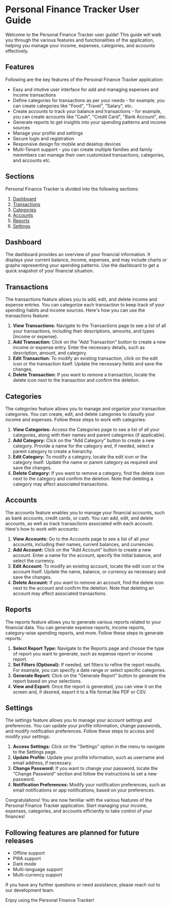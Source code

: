 # Personal Finance Tracker User Guide

Welcome to the Personal Finance Tracker user guide! This guide will walk you through the various features and functionalities of the application, helping you manage your income, expenses, categories, and accounts effectively.

## Features
Following are the key features of the Personal Finance Tracker application:
- Easy and intutive user interface for add and managing expenses and income transactions
- Define categories for transactions as per your needs - for example, you can create categories like "Food", "Travel", "Salary", etc.
- Create accounts to track your balance and transactions - for example, you can create accounts like "Cash", "Credit Card", "Bank Account", etc.
- Generate reports to get insights into your spending patterns and income sources
- Manage your profile and settings
- Secure login and registration
- Responsive design for mobile and desktop devices
- Multi-Tenant support - you can create multiple families and family memmbers can manage their own customized transactions, categories, and accounts etc.


## Sections

Personal Finance Tracker is divided into the following sections:

1. [Dashboard](#dashboard)
2. [Transactions](#transactions)
3. [Categories](#categories)
4. [Accounts](#accounts)
5. [Reports](#reports)
6. [Settings](#settings)

## Dashboard

The dashboard provides an overview of your financial information. It displays your current balance, income, expenses, and may include charts or graphs representing your spending patterns. Use the dashboard to get a quick snapshot of your financial situation.

## Transactions

The transactions feature allows you to add, edit, and delete income and expense entries. You can categorize each transaction to keep track of your spending habits and income sources. Here's how you can use the transactions feature:

1. **View Transactions:** Navigate to the Transactions page to see a list of all your transactions, including their descriptions, amounts, and types (income or expense).
2. **Add Transaction:** Click on the "Add Transaction" button to create a new income or expense entry. Enter the necessary details, such as description, amount, and category.
3. **Edit Transaction:** To modify an existing transaction, click on the edit icon or the transaction itself. Update the necessary fields and save the changes.
4. **Delete Transaction:** If you want to remove a transaction, locate the delete icon next to the transaction and confirm the deletion.

## Categories

The categories feature allows you to manage and organize your transaction categories. You can create, edit, and delete categories to classify your income and expenses. Follow these steps to work with categories:

1. **View Categories:** Access the Categories page to see a list of all your categories, along with their names and parent categories (if applicable).
2. **Add Category:** Click on the "Add Category" button to create a new category. Provide a name for the category and, if needed, select a parent category to create a hierarchy.
3. **Edit Category:** To modify a category, locate the edit icon or the category itself. Update the name or parent category as required and save the changes.
4. **Delete Category:** If you want to remove a category, find the delete icon next to the category and confirm the deletion. Note that deleting a category may affect associated transactions.

## Accounts

The accounts feature enables you to manage your financial accounts, such as bank accounts, credit cards, or cash. You can add, edit, and delete accounts, as well as track transactions associated with each account. Here's how to work with accounts:

1. **View Accounts:** Go to the Accounts page to see a list of all your accounts, including their names, current balances, and currencies.
2. **Add Account:** Click on the "Add Account" button to create a new account. Enter a name for the account, specify the initial balance, and select the currency.
3. **Edit Account:** To modify an existing account, locate the edit icon or the account itself. Update the name, balance, or currency as necessary and save the changes.
4. **Delete Account:** If you want to remove an account, find the delete icon next to the account and confirm the deletion. Note that deleting an account may affect associated transactions.

## Reports

The reports feature allows you to generate various reports related to your financial data. You can generate expense reports, income reports, category-wise spending reports, and more. Follow these steps to generate reports:

1. **Select Report Type:** Navigate to the Reports page and choose the type of report you want to generate, such as expense report or income report.
2. **Set Filters (Optional):** If needed, set filters to refine the report results. For example, you can specify a date range or select specific categories.
3. **Generate Report:** Click on the "Generate Report" button to generate the report based on your selections.
4. **View and Export:** Once the report is generated, you can view it on the screen and, if desired, export it to a file format like PDF or CSV.

## Settings

The settings feature allows you to manage your account settings and preferences. You can update your profile information, change passwords, and modify notification preferences. Follow these steps to access and modify your settings:

1. **Access Settings:** Click on the "Settings" option in the menu to navigate to the Settings page.
2. **Update Profile:** Update your profile information, such as username and email address, if necessary.
3. **Change Password:** If you want to change your password, locate the "Change Password" section and follow the instructions to set a new password.
4. **Notification Preferences:** Modify your notification preferences, such as email notifications or app notifications, based on your preferences.

Congratulations! You are now familiar with the various features of the Personal Finance Tracker application. Start managing your income, expenses, categories, and accounts efficiently to take control of your finances!

## Following features are planned for future releases
- Offline support
- PWA support
- Dark mode
- Multi-language support
- Multi-currency support


If you have any further questions or need assistance, please reach out to our development team.


Enjoy using the Personal Finance Tracker!

